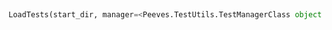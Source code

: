 <a id="Peeves.TestUtils.LoadTests">&nbsp;</a>
```python
LoadTests(start_dir, manager=<Peeves.TestUtils.TestManagerClass object at 0x1071d8080>): 
```


